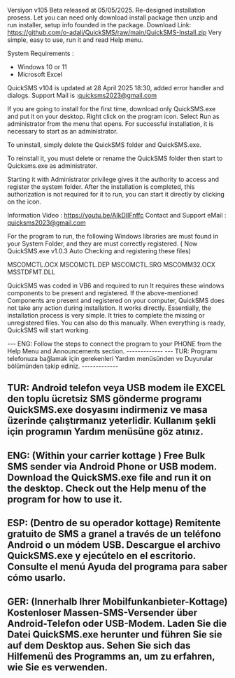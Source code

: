Versiyon v105 Beta released at 05/05/2025. Re-designed installation prosess. Let you can need only download install package then unzip and run installer, setup info founded in the package. Download Link: https://github.com/o-adali/QuickSMS/raw/main/QuickSMS-Install.zip
Very simple, easy to use, run it and read Help menu.

  System Requirements :
  - Windows 10 or 11 
  - Microsoft Excel
    
QuickSMS v104 is updated at 28 April 2025 18:30, added error handler and dialogs. Support Mail is :quicksms2023@gmail.com

If you are going to install for the first time, download only QuickSMS.exe and put it on your desktop. Right click on the program icon. Select Run as administrator from the menu that opens. For successful installation, it is necessary to start as an administrator.

To uninstall, simply delete the QuickSMS folder and QuickSMS.exe.

To reinstall it, you must delete or rename the QuickSMS folder then start to Quicksms.exe as administrator.

Starting it with Administrator privilege gives it the authority to access and register the system folder. 
After the installation is completed, this authorization is not required for it to run, you can start it directly by clicking on the icon.

Information Video : https://youtu.be/AIkDIIFnffc
Contact and Support eMail : quicksms2023@gmail.com  

For the program to run, the following Windows libraries are must found in your System Folder, and they are must correctly registered.  ( Now QuickSMS.exe v1.0.3 Auto Checking and registering these files)

MSCOMCTL.OCX
MSCOMCTL.DEP
MSCOMCTL.SRG
MSCOMM32.OCX
MSSTDFMT.DLL

QuickSMS was coded in VB6 and required to run It requires these windows components to be present and registered. If the above-mentioned Components are present and registered on your computer, QuickSMS does not take any action during installation. It works directly. Essentially, the installation process is very simple. It tries to complete the missing or unregistered files. You can also do this manually. When everything is ready, QuickSMS will start working.


--- ENG: Follow the steps to connect the program to your PHONE from the Help Menu and Announcements section. ------------- 
--- TUR: Programı telefonuza bağlamak için gerekenleri Yardım menüsünden ve Duyurular bölümünden takip ediniz. -------------

TUR:
Android telefon veya USB modem ile EXCEL den toplu ücretsiz SMS gönderme programı
QuickSMS.exe dosyasını indirmeniz ve masa üzerinde çalıştırmanız yeterlidir.
Kullanım şekli için programın Yardım menüsüne göz atınız.
-----------------------------------------------------------------------------------
ENG:
(Within your carrier kottage ) Free Bulk SMS sender via Android Phone or USB modem.
Download the QuickSMS.exe file and run it on the desktop.
Check out the Help menu of the program for how to use it.
-----------------------------------------------------------------------------------
ESP:
(Dentro de su operador kottage) Remitente gratuito de SMS a granel a través de un teléfono Android o un módem USB.
Descargue el archivo QuickSMS.exe y ejecútelo en el escritorio.
Consulte el menú Ayuda del programa para saber cómo usarlo.
-----------------------------------------------------------------------------------
GER:
(Innerhalb Ihrer Mobilfunkanbieter-Kottage) Kostenloser Massen-SMS-Versender über Android-Telefon oder USB-Modem.
Laden Sie die Datei QuickSMS.exe herunter und führen Sie sie auf dem Desktop aus.
Sehen Sie sich das Hilfemenü des Programms an, um zu erfahren, wie Sie es verwenden.
------------------------------------------------------------------------------------
